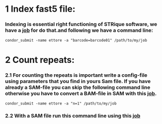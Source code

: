 # 1 Index fast5 file:

### Indexing is essential right functioning of STRique software, we have a [job](STRique_jobs/condor-striqueIndex.job) for do that.and following we have a command line:
```
condor_submit -name ettore -a "barcode=barcode01" /path/to/my/job
```
# 2 Count repeats:

### 2.1 For counting the repeats is important write a config-file using parameters that you find in yours Sam file. If you have already a SAM-file you can skip the following command line otherwise you have to convert a BAM-file in SAM with this [job](STRique_jobs/condor-bam2sam.job).

```
condor_submit -name ettore -a "n=1" /path/to/my/job
```

### 2.2 With a SAM file run this command line using this [job]()
